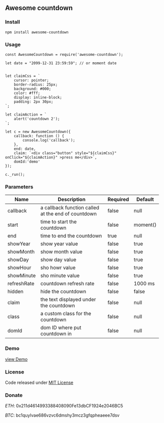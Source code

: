 ## Awesome countdown

<!-- [![npm version](https://badge.fury.io/js/awesome-countdown.svg)](https://badge.fury.io/js/awesome-countdown) -->
<!-- [![GitHub version](https://badge.fury.io/gh/mnossa%2Fawesome-countdown.svg)](https://badge.fury.io/gh/mnossa%2Fawesome-countdown) -->


### Install
`npm install awesome-countdown`


### Usage
```shell
const AwesomeCountdown = require('awesome-countdown');

let date = "2099-12-31 23:59:59"; // or moment date


let claimCss = `
    cursor: pointer;
    border-radius: 25px;
    background: #000;
    color: #fff;
    display: inline-block;
    padding: 2px 30px;
`;

let claimAction = `
    alert('countdown 2');
`;

let c = new AwesomeCountdown({
    callback: function () {
        console.log('callback');
    },
    end: date,
    claim: `<div class="button" style="${claimCss}" onClick="${claimAction}" >press me</div>`,
    domId:'demo'
});

c._run();
```


### Parameters
Name | Description | Required | Default
-----|-------------|----------|--------
callback|a callback function called at the end of countdown|false|null
start|time to start the countdown|false|moment()
end|time to end the countdown|true|null
showYear|show year value|false|true
showMonth|show month value|false|true
showDay|show day value|false|true
showHour|sho howr value|false|true
showMinute|sho minute value|false|true
refreshRate|countdown refresh rate|false|1000 ms
hidden|hide the countdown|false|false
claim|the text displayed under the countdown|false|null
class|a custom class for the countdown|false|null
domId|dom ID where put countdown in|false|null


### Demo
[view Demo](https://matteonossa.it/packages/demo/awesome-countdown)


### License
Code released under [MIT License](https://github.com/mnossa/awesome-countdown/blob/master/LICENSE)


### Donate
_ETH_: 0x211d4614993388408090Fe13dbCF1924e2046BC5

_BTC_: bc1quylvae686vzvc6dmshy3mcz3gfqpheaeee7dsv